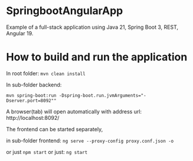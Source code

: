 # SpringbootAngularApp
Example of a full-stack application using Java 21, Spring Boot 3, REST, Angular 19.

# How to build and run the application
In root folder: `mvn clean install`

In sub-folder backend:

`mvn spring-boot:run -Dspring-boot.run.jvmArguments="-Dserver.port=8092""`

A browser(tab) will open automatically with address url: http://localhost:8092/

The frontend can be started separately, 

in sub-folder frontend: `ng serve --proxy-config proxy.conf.json -o`

or just `npm start`
or just: `ng start`
